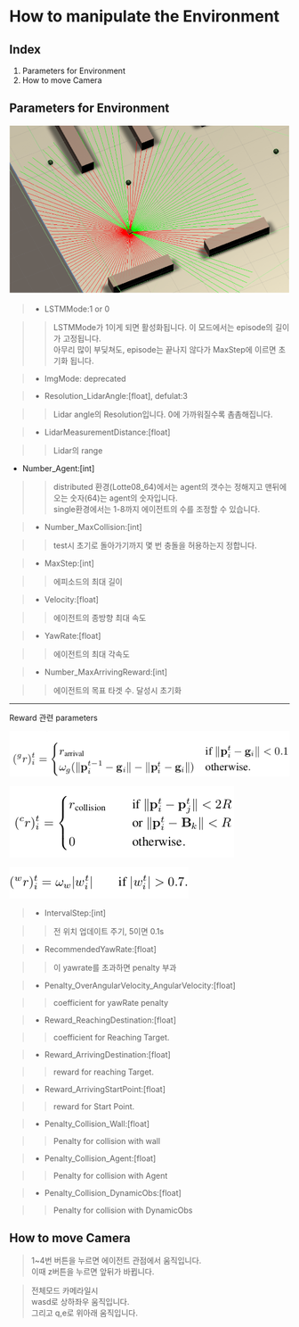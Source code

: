 # How to manipulate the Environment

## Index

1. Parameters for Environment
2. How to move Camera

## Parameters for Environment

![](./images/Demo02.png)

>* LSTMMode:1 or 0

>   >LSTMMode가 1이게 되면 활성화됩니다. 이 모드에서는 episode의 길이가 고정됩니다. <br/>아무리 많이 부딪쳐도, episode는 끝나지 않다가 MaxStep에 이르면 초기화 됩니다.

>* ImgMode: deprecated

>* Resolution_LidarAngle:[float], defulat:3

>   >Lidar angle의 Resolution입니다. 0에 가까워질수록 촘촘해집니다.

>* LidarMeasurementDistance:[float]

>   >Lidar의 range

* Number_Agent:[int]

>   >distributed 환경(Lotte08_64)에서는 agent의 갯수는 정해지고 맨뒤에 오는 숫자(64)는 agent의 숫자입니다.<br/> single환경에서는 1-8까지 에이전트의 수를 조정할 수 있습니다.

>* Number_MaxCollision:[int]

>   > test시 초기로 돌아가기까지 몇 번 충돌을 허용하는지 정합니다.

>* MaxStep:[int]

>   > 에피소드의 최대 길이

>* Velocity:[float]

>   > 에이전트의 종방향 최대 속도

>* YawRate:[float]

>   > 에이전트의 최대 각속도

>* Number_MaxArrivingReward:[int]

>   > 에이전트의 목표 타겟 수. 달성시 초기화

----------------------------------
Reward 관련 parameters

![](./images/reward01.png)

![](./images/reward02.png)

![](./images/reward03.png)

>* IntervalStep:[int]

>   >전 위치 업데이트 주기, 5이면 0.1s

>* RecommendedYawRate:[float]

>   >이 yawrate를 초과하면 penalty 부과

>* Penalty_OverAngularVelocity_AngularVelocity:[float]

>   >coefficient for yawRate penalty

>* Reward_ReachingDestination:[float]

>   > coefficient for Reaching Target.

>* Reward_ArrivingDestination:[float]

>   > reward for reaching Target.

>* Reward_ArrivingStartPoint:[float]

>   > reward for Start Point.

>* Penalty_Collision_Wall:[float]

>   > Penalty for collision with wall

>* Penalty_Collision_Agent:[float]

>   > Penalty for collision with Agent

>* Penalty_Collision_DynamicObs:[float]

>   > Penalty for collision with DynamicObs


## How to move Camera

>1~4번 버튼을 누르면 에이전트 관점에서 움직입니다.
<br/>이때 z버튼을 누르면 앞뒤가 바뀝니다.

>전체모드 카메라일시 
<br/>wasd로 상하좌우 움직입니다.
<br/>그리고 q,e로 위아래 움직입니다.